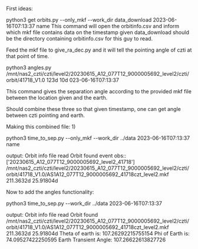 First ideas:

python3 get orbits.py --only_mkf --work_dir data_download 2023-06-16T07:13:37 name
This command will open the orbitinfo.csv and inform which mkf file contains data on the timestamp given
data_download should be the directory containing orbitinfo.csv for this guy to read.


Feed the mkf file to give_ra_dec.py and it will tell the pointing angle of czti at that point of time.


python3 angles.py /mnt/nas2_czti/czti/level2/20230615_A12_077T12_9000005692_level2/czti/orbit/41718_V1.0 123d 10d  023-06-16T07:13:37

This command gives the separation angle according to the provided mkf file between the location given and the earth.

Should combine these three so that given timestamp, one can get angle between czti pointing and earth.



Making this combined file:
1)

python3 time_to_sep.py  --only_mkf --work_dir ../data 2023-06-16T07:13:37 name

output:
Orbit info file read
Orbit found
event obs:: ['20230615_A12_077T12_9000005692_level2_41718']
/mnt/nas2_czti/czti/level2/20230615_A12_077T12_9000005692_level2/czti/orbit/41718_V1.0/AS1A12_077T12_9000005692_41718czt_level2.mkf
211.3632d
25.91804d

Now to add the angles functionality:

python3 time_to_sep.py --work_dir ../data 2023-06-16T07:13:37

output:
Orbit info file read
Orbit found
/mnt/nas2_czti/czti/level2/20230615_A12_077T12_9000005692_level2/czti/orbit/41718_V1.0/AS1A12_077T12_9000005692_41718czt_level2.mkf
211.3632d
25.91804d
Theta of earth is: 107.26292215755154
Phi of Earth is: 74.09527422250595
Earth Transient Angle:  107.26622613827726



















